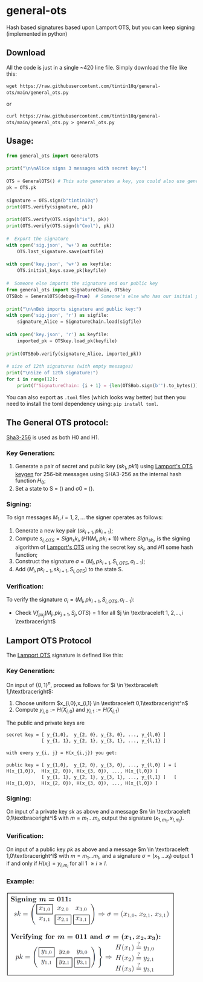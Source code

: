 # general-ots
Hash based signatures based upon Lamport OTS, but you can keep signing (implemented in python)


## Download

All the code is just in a single ~420 line file. Simply download the file like this:

`wget https://raw.githubusercontent.com/tintin10q/general-ots/main/general_ots.py`

or

`curl https://raw.githubusercontent.com/tintin10q/general-ots/main/general_ots.py > general_ots.py`

## Usage:

```python
from general_ots import GeneralOTS

print("\n\nAlice signs 3 messages with secret key:")

OTS = GeneralOTS() # This auto generates a key, you could also use general_ots.genkey()
pk = OTS.pk 

signature = OTS.sign(b"tintin10q")
print(OTS.verify(signature, pk))

print(OTS.verify(OTS.sign(b"is"), pk))
print(OTS.verify(OTS.sign(b"Cool"), pk))

#  Export the signature
with open('sig.json', 'w+') as outfile:
    OTS.last_signature.save(outfile)

with open('key.json', 'w+') as keyfile:
    OTS.initial_keys.save_pk(keyfile)

#  Someone else imports the signature and our public key
from general_ots import SignatureChain, OTSkey
OTSBob = GeneralOTS(debug=True)  # Someone's else who has our initial pk

print("\n\nBob imports signature and public key:")
with open('sig.json', 'r') as sigfile:
    signature_Alice = SignatureChain.load(sigfile)

with open('key.json', 'r') as keyfile:
    imported_pk = OTSkey.load_pk(keyfile)

print(OTSBob.verify(signature_Alice, imported_pk))

# size of 12th signatures (with empty messages)
print("\nSize of 12th signature:")
for i in range(12):
    print(f"SignatureChain: {i + 1} = {len(OTSBob.sign(b'').to_bytes())} bytes")
```

You can also export as `.toml` files (which looks way better) but then you need to install the toml dependency using:
`pip install toml`. 

## The General OTS protocol: 

[Sha3-256](https://en.wikipedia.org/wiki/SHA-3) is used as both H0 and H1.

### Key Generation:

1. Generate a pair of secret and public key $(sk_1, pk1)$ using [Lamport's OTS keygen](https://en.wikipedia.org/wiki/Lamport_signature) for 256-bit messages using SHA3-256 as the internal hash function $H_0$;
2. Set a state to S = () and σ0 = ().

### Signing: 

To sign messages $M_1, i = 1, 2, ...$ the signer operates as follows:

1. Generate a new key pair $(sk_{i+1}, pk_{i+1});$
2. Compute $s_{i,OTS} = Sign_sk_{i}, (H1(M_i, pk_i+1))$ where $Sign_{sk_i}$, is the signing algorithm of
[Lamport's OTS](https://en.wikipedia.org/wiki/Lamport_signature) using the secret key $sk_i$, and $H1$ some hash function;
3. Construct the signature $σ = (M_i, pk_{i+1}, S_{i,OTS}, σ_{i-1})$;
4. Add $(M_i, pk_{i-1}, sk_{i+1}, S_{i,OTS})$ to the state S.

###  Verification: 

To verify the signature $σ_i = (M_i, pk_{i+1}, S_{i,OTS}, σ_{i-1})$:

- Check $Vf_{pk_j}(M_j, pk_{j+1},S_j,OTS) = 1$ for all $j \in \textbraceleft 1, 2,...,i \textbraceright$


## Lamport OTS Protocol 

The [Lamport OTS](https://en.wikipedia.org/wiki/Lamport_signature) signature is defined like this:

### Key Generation:
On input of $\{0,1\}^n$, proceed as follows for $i \in \textbraceleft 1,l\textbraceright$:
1. Choose uniform $x_{i,0},x_{i,1} \in \textbraceleft 0,1\textbraceright^n$ 
2. Compute $y_{i,0} := H(X_{i,0})$ and $y_{i,1} := H(X_{i,1})$

The public and private keys are 

```
secret key = [ y_{1,0},  y_{2, 0}, y_{3, 0}, ..., y_{l,0} ]
             [ y_{1, 1}, y_{2, 1}, y_{3, 1}, ..., y_{l,1} ]

with every y_{i, j} = H(x_{i,j}) you get:

public key = [ y_{1,0},  y_{2, 0}, y_{3, 0}, ..., y_{l,0} ] = [ H(x_{1,0}),  H(x_{2, 0}), H(x_{3, 0}), ..., H(x_{l,0}) ]
             [ y_{1, 1}, y_{2, 1}, y_{3, 1}, ..., y_{l,1} ]   [ H(x_{1,0}),  H(x_{2, 0}), H(x_{3, 0}), ..., H(x_{l,0}) ]
```

### Signing: 
On input of a private key $sk$ as above and a message $m \in \textbraceleft 0,1\textbraceright^l$ 
with $m = m_1...m_l$, output the signature $(x_{1,m_1}, x_{l,m_l})$.


###  Verification: 

On input of a public key $pk$ as above and a message $m \in \textbraceleft 1,0\textbraceright^l$
with $m = m_1...m_l$, and a signature $σ = (x_1,...x_l)$ output 1 if and only if $H(x_i) = y_{i,m_i}$ for all 1 $\geq i \geq l$.

### Example:

![lamport_example.png](lamport_example.png)

